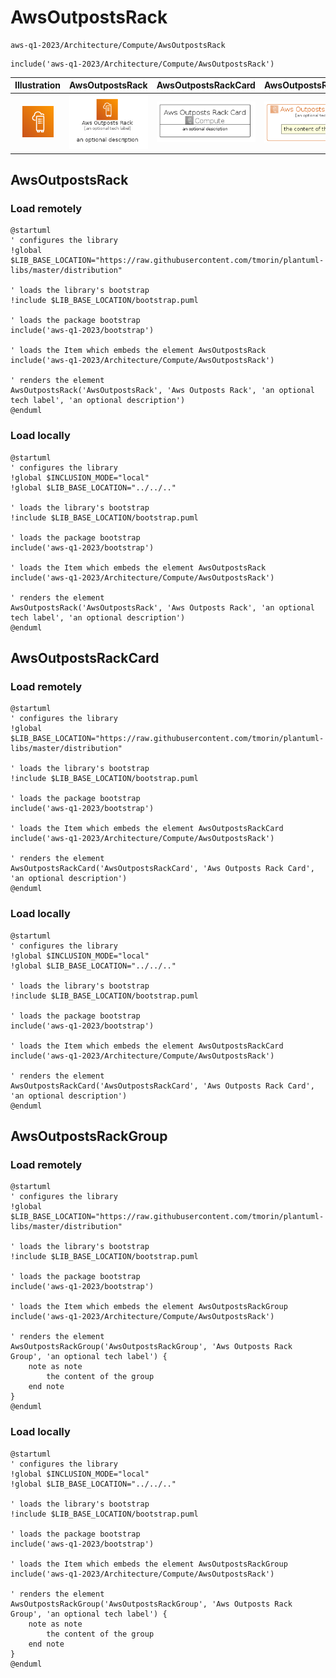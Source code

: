 # AwsOutpostsRack


```text
aws-q1-2023/Architecture/Compute/AwsOutpostsRack
```

```text
include('aws-q1-2023/Architecture/Compute/AwsOutpostsRack')
```



| Illustration | AwsOutpostsRack | AwsOutpostsRackCard | AwsOutpostsRackGroup |
| :---: | :---: | :---: | :---: |
| ![illustration for Illustration](../../../aws-q1-2023/Architecture/Compute/AwsOutpostsRack.png) | ![illustration for AwsOutpostsRack](../../../aws-q1-2023/Architecture/Compute/AwsOutpostsRack.Local.png) | ![illustration for AwsOutpostsRackCard](../../../aws-q1-2023/Architecture/Compute/AwsOutpostsRackCard.Local.png) | ![illustration for AwsOutpostsRackGroup](../../../aws-q1-2023/Architecture/Compute/AwsOutpostsRackGroup.Local.png) |




## AwsOutpostsRack

### Load remotely
```plantuml
@startuml
' configures the library
!global $LIB_BASE_LOCATION="https://raw.githubusercontent.com/tmorin/plantuml-libs/master/distribution"

' loads the library's bootstrap
!include $LIB_BASE_LOCATION/bootstrap.puml

' loads the package bootstrap
include('aws-q1-2023/bootstrap')

' loads the Item which embeds the element AwsOutpostsRack
include('aws-q1-2023/Architecture/Compute/AwsOutpostsRack')

' renders the element
AwsOutpostsRack('AwsOutpostsRack', 'Aws Outposts Rack', 'an optional tech label', 'an optional description')
@enduml
```

### Load locally
```plantuml
@startuml
' configures the library
!global $INCLUSION_MODE="local"
!global $LIB_BASE_LOCATION="../../.."

' loads the library's bootstrap
!include $LIB_BASE_LOCATION/bootstrap.puml

' loads the package bootstrap
include('aws-q1-2023/bootstrap')

' loads the Item which embeds the element AwsOutpostsRack
include('aws-q1-2023/Architecture/Compute/AwsOutpostsRack')

' renders the element
AwsOutpostsRack('AwsOutpostsRack', 'Aws Outposts Rack', 'an optional tech label', 'an optional description')
@enduml
```

## AwsOutpostsRackCard

### Load remotely
```plantuml
@startuml
' configures the library
!global $LIB_BASE_LOCATION="https://raw.githubusercontent.com/tmorin/plantuml-libs/master/distribution"

' loads the library's bootstrap
!include $LIB_BASE_LOCATION/bootstrap.puml

' loads the package bootstrap
include('aws-q1-2023/bootstrap')

' loads the Item which embeds the element AwsOutpostsRackCard
include('aws-q1-2023/Architecture/Compute/AwsOutpostsRack')

' renders the element
AwsOutpostsRackCard('AwsOutpostsRackCard', 'Aws Outposts Rack Card', 'an optional description')
@enduml
```

### Load locally
```plantuml
@startuml
' configures the library
!global $INCLUSION_MODE="local"
!global $LIB_BASE_LOCATION="../../.."

' loads the library's bootstrap
!include $LIB_BASE_LOCATION/bootstrap.puml

' loads the package bootstrap
include('aws-q1-2023/bootstrap')

' loads the Item which embeds the element AwsOutpostsRackCard
include('aws-q1-2023/Architecture/Compute/AwsOutpostsRack')

' renders the element
AwsOutpostsRackCard('AwsOutpostsRackCard', 'Aws Outposts Rack Card', 'an optional description')
@enduml
```

## AwsOutpostsRackGroup

### Load remotely
```plantuml
@startuml
' configures the library
!global $LIB_BASE_LOCATION="https://raw.githubusercontent.com/tmorin/plantuml-libs/master/distribution"

' loads the library's bootstrap
!include $LIB_BASE_LOCATION/bootstrap.puml

' loads the package bootstrap
include('aws-q1-2023/bootstrap')

' loads the Item which embeds the element AwsOutpostsRackGroup
include('aws-q1-2023/Architecture/Compute/AwsOutpostsRack')

' renders the element
AwsOutpostsRackGroup('AwsOutpostsRackGroup', 'Aws Outposts Rack Group', 'an optional tech label') {
    note as note
        the content of the group
    end note
}
@enduml
```

### Load locally
```plantuml
@startuml
' configures the library
!global $INCLUSION_MODE="local"
!global $LIB_BASE_LOCATION="../../.."

' loads the library's bootstrap
!include $LIB_BASE_LOCATION/bootstrap.puml

' loads the package bootstrap
include('aws-q1-2023/bootstrap')

' loads the Item which embeds the element AwsOutpostsRackGroup
include('aws-q1-2023/Architecture/Compute/AwsOutpostsRack')

' renders the element
AwsOutpostsRackGroup('AwsOutpostsRackGroup', 'Aws Outposts Rack Group', 'an optional tech label') {
    note as note
        the content of the group
    end note
}
@enduml
```

